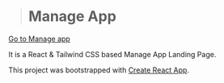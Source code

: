 > # Manage App
[Go to Manage app](https://managetailcss.netlify.app)

 It is a React & Tailwind CSS based Manage App Landing Page.

This project was bootstrapped with [Create React App](https://github.com/facebook/create-react-app).
